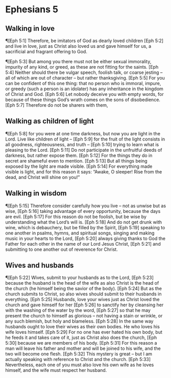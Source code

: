 # Ephesians 5

## Walking in love
¶[Eph 5:1] Therefore, be imitators of God as dearly loved children
[Eph 5:2] and live in love, just as Christ also loved us and gave himself for us, a sacrificial and fragrant offering to God.

¶[Eph 5:3] But among you there must not be either sexual immorality, impurity of any kind, or greed, as these are not fitting for the saints.
[Eph 5:4] Neither should there be vulgar speech, foolish talk, or coarse jesting – all of which are out of character – but rather thanksgiving.
[Eph 5:5] For you can be confident of this one thing: that no person who is immoral, impure, or greedy (such a person is an idolater) has any inheritance in the kingdom of Christ and God.
[Eph 5:6] Let nobody deceive you with empty words, for because of these things God’s wrath comes on the sons of disobedience.
[Eph 5:7] Therefore do not be sharers with them,

## Walking as children of light
¶[Eph 5:8] for you were at one time darkness, but now you are light in the Lord. Live like children of light –
[Eph 5:9] for the fruit of the light consists in all goodness, righteousness, and truth –
[Eph 5:10] trying to learn what is pleasing to the Lord.
[Eph 5:11] Do not participate in the unfruitful deeds of darkness, but rather expose them.
[Eph 5:12] For the things they do in secret are shameful even to mention.
[Eph 5:13] But all things being exposed by the light are made visible.
[Eph 5:14] For everything made visible is light, and for this reason it says: “Awake, O sleeper! Rise from the dead, and Christ will shine on you!”

## Walking in wisdom
¶[Eph 5:15] Therefore consider carefully how you live – not as unwise but as wise,
[Eph 5:16] taking advantage of every opportunity, because the days are evil.
[Eph 5:17] For this reason do not be foolish, but be wise by understanding what the Lord’s will is.
[Eph 5:18] And do not get drunk with wine, which is debauchery, but be filled by the Spirit,
[Eph 5:19] speaking to one another in psalms, hymns, and spiritual songs, singing and making music in your hearts to the Lord,
[Eph 5:20] always giving thanks to God the Father for each other in the name of our Lord Jesus Christ,
[Eph 5:21] and submitting to one another out of reverence for Christ.

## Wives and husbands
¶[Eph 5:22] Wives, submit to your husbands as to the Lord,
[Eph 5:23] because the husband is the head of the wife as also Christ is the head of the church (he himself being the savior of the body).
[Eph 5:24] But as the church submits to Christ, so also wives should submit to their husbands in everything.
[Eph 5:25] Husbands, love your wives just as Christ loved the church and gave himself for her
[Eph 5:26] to sanctify her by cleansing her with the washing of the water by the word,
[Eph 5:27] so that he may present the church to himself as glorious – not having a stain or wrinkle, or any such blemish, but holy and blameless.
[Eph 5:28] In the same way husbands ought to love their wives as their own bodies. He who loves his wife loves himself.
[Eph 5:29] For no one has ever hated his own body, but he feeds it and takes care of it, just as Christ also does the church,
[Eph 5:30] because we are members of his body.
[Eph 5:31] For this reason a man will leave his father and mother and will be joined to his wife, and the two will become one flesh.
[Eph 5:32] This mystery is great – but I am actually speaking with reference to Christ and the church.
[Eph 5:33] Nevertheless, each one of you must also love his own wife as he loves himself, and the wife must respect her husband.
